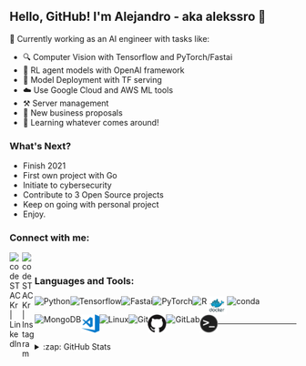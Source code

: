 ## Hello, GitHub! I'm Alejandro - aka alekssro 👋

💼 Currently working as an AI engineer with tasks like:

- 🔍 Computer Vision with Tensorflow and PyTorch/Fastai
- 🤖 RL agent models with OpenAI framework
- 🔮 Model Deployment with TF serving
- ☁️ Use Google Cloud and AWS ML tools
- ⚒ Server management
- 🧪 New business proposals
- 🔬 Learning whatever comes around!

### What's Next?

- Finish 2021
- First own project with Go
- Initiate to cybersecurity
- Contribute to 3 Open Source projects
- Keep on going with personal project
- Enjoy.



### Connect with me:

[<img align="left" alt="codeSTACKr | LinkedIn" width="22px" src="https://cdn.jsdelivr.net/npm/simple-icons@v3/icons/linkedin.svg" />][linkedin]
[<img align="left" alt="codeSTACKr | Instagram" width="22px" src="https://cdn.jsdelivr.net/npm/simple-icons@v3/icons/instagram.svg" />][instagram]

<br />

### Languages and Tools:

[<img align="left" alt="Python" height="32px" src="https://upload.wikimedia.org/wikipedia/commons/thumb/c/c3/Python-logo-notext.svg/1200px-Python-logo-notext.svg.png" />][pythonbestpractices]
[<img align="left" alt="Tensorflow" height="32px" src="https://upload.wikimedia.org/wikipedia/commons/thumb/2/2d/Tensorflow_logo.svg/1200px-Tensorflow_logo.svg.png" />][tensorflow]
[<img align="left" alt="Fastai" height="32px" src="https://www.fast.ai/images/Fast.ai.png" />][fastai]
[<img align="left" alt="PyTorch" height="32px" src="https://upload.wikimedia.org/wikipedia/commons/thumb/1/10/PyTorch_logo_icon.svg/1200px-PyTorch_logo_icon.svg.png" />][pytorch]
[<img align="left" alt="R" height="32px" src="https://upload.wikimedia.org/wikipedia/commons/thumb/1/1b/R_logo.svg/1280px-R_logo.svg.png" />][rlang]
[<img align="left" alt="docker" height="32px" src="https://raw.githubusercontent.com/docker-library/docs/c350af05d3fac7b5c3f6327ac82fe4d990d8729c/docker/logo.png" />][docker]
[<img align="left" alt="conda" height="32px" src="https://avatars0.githubusercontent.com/u/6392739?s=400&v=4" />][conda]
[<img align="left" alt="MongoDB" height="32px" src="https://cdn.iconscout.com/icon/free/png-512/mongodb-3-1175138.png" />][mongodb]
[<img align="left" alt="Visual Studio Code" height="32px" src="https://raw.githubusercontent.com/github/explore/80688e429a7d4ef2fca1e82350fe8e3517d3494d/topics/visual-studio-code/visual-studio-code.png" />][vscode]
<img align="left" alt="Linux" height="32px" src="https://upload.wikimedia.org/wikipedia/commons/thumb/a/ab/Linux_Logo_in_Linux_Libertine_Font.svg/1200px-Linux_Logo_in_Linux_Libertine_Font.svg.png" />
<img align="left" alt="Git" height="32px" src="https://upload.wikimedia.org/wikipedia/commons/thumb/3/3f/Git_icon.svg/1024px-Git_icon.svg.png" />
<img align="left" alt="GitHub" height="32px" src="https://raw.githubusercontent.com/github/explore/78df643247d429f6cc873026c0622819ad797942/topics/github/github.png" />
<img align="left" alt="GitLab" height="32px" src="https://upload.wikimedia.org/wikipedia/commons/thumb/1/18/GitLab_Logo.svg/1200px-GitLab_Logo.svg.png" />
<img align="left" alt="Terminal" height="32px" src="https://raw.githubusercontent.com/github/explore/80688e429a7d4ef2fca1e82350fe8e3517d3494d/topics/terminal/terminal.png" />



<br />
<br />

---

<!-- Add Spotify Playing: https://github.com/codeSTACKr/spotify-now-playing/blob/master/SetUp.md -->
<!-- ### Spotify Playing 🎧

[<img src="https://now-playing-codestackr.vercel.app/api/spotify-playing" alt="alekssro Spotify Now Playing" width="350" />](https://open.spotify.com/user/alekssro) -->

<br />

<details>
  <summary>:zap: GitHub Stats</summary>
  
  <a href="https://github.com/anuraghazra/github-readme-stats">
    <img align="center" alt="GitHub Stats" src="https://github-readme-stats.codestackr.vercel.app/api?username=alekssro&show_icons=true&hide_border=true&theme=buefy"/>
    <img align="center" alt="GitHub Top Langs" src="https://github-readme-stats.vercel.app/api/top-langs/?username=alekssro&hide=html&langs_count=9&hide_border=true&layout=compact&theme=buefy">
  </a>

</details>

[instagram]: https://instagram.com/alekssro
[linkedin]: https://www.linkedin.com/in/alekssro/
[pythonbestpractices]: https://gist.github.com/sloria/7001839
[tensorflow]: https://www.tensorflow.org/
[mongodb]: https://www.mongodb.com/
[fastai]: https://docs.fast.ai/
[pytorch]: https://pytorch.org/
[rlang]: https://www.r-project.org/about.html
[docker]: https://www.docker.com/
[conda]: https://docs.conda.io/en/latest/
[vscode]: https://code.visualstudio.com/



